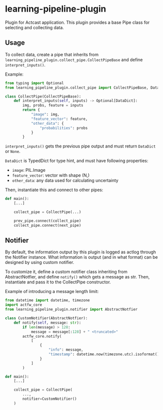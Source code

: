 # learning-pipeline-plugin

Plugin for Actcast application.
This plugin provides a base Pipe class for selecting and collecting data.

## Usage

To collect data, create a pipe that inherits from `learning_pipeline_plugin.collect_pipe.CollectPipeBase`
and define `interpret_inputs()`.

Example:
```python
from typing import Optional
from learning_pipeline_plugin.collect_pipe import CollectPipeBase, DataDict

class CollectPipe(CollectPipeBase):
    def interpret_inputs(self, inputs) -> Optional[DataDict]:
        img, probs, feature = inputs
        return {
            "image": img,
            "feature_vector": feature,
            "other_data": {
                "probabilities": probs
            }
        }
```

`interpret_inputs()` gets the previous pipe output and must return `DataDict` or `None`.

`DataDict` is TypedDict for type hint, and must have following properties:

- `image`: PIL.Image
- `feature_vector`: vector with shape (N,)
- `other_data`: any data used for calculating uncertainty

Then, instantiate this and connect to other pipes:

```python
def main():
    [...]

    collect_pipe = CollectPipe(...)

    prev_pipe.connect(collect_pipe)
    collect_pipe.connect(next_pipe)
```

## Notifier

By default, the information output by this plugin is logged as actlog through the Notifier instance.
What information is output (and in what format) can be designed by using custom notifier.

To customize it, define a custom notifier class inheriting from AbstractNotfier,
and define `notify()` which gets a message as str.
Then, instantiate and pass it to the CollectPipe constructor.

Example of introducing a message length limit:
```python
from datetime import datetime, timezone
import actfw_core
from learning_pipeline_plugin.notifier import AbstractNotfier

class CustomNotifier(AbstractNotfier):
    def notify(self, message: str):
        if len(message) > 128:
            message = message[:128] + " <truncated>"
        actfw_core.notify(
            [
                {
                    "info": message,
                    "timestamp": datetime.now(timezone.utc).isoformat(),
                }
            ]
        )

def main():
    [...]

    collect_pipe = CollectPipe(
        ...,
        notifier=CustomNotifier()
    )
```

